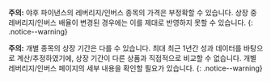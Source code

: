 **주의:** 야후 파이낸스의 레버리지/인버스 종목의 가격은 부정확할 수 있습니다. 상장 중 레버리지/인버스 배율이 변경된 경우에는 이를 제대로 반영하지 못할 수 있습니다.
{: .notice--warning}

**주의:** 개별 종목의 상장 기간은 다를 수 있습니다. 최대 최근 1년간 성과 데이터를 바탕으로 계산/추정하였기에, 상장 기간이 다른 상품과 직접적으로 비교할 수 없습니다. 개별 레버리지/인버스 페이지의 세부 내용을 확인할 필요가 있습니다.
{: .notice--warning}
